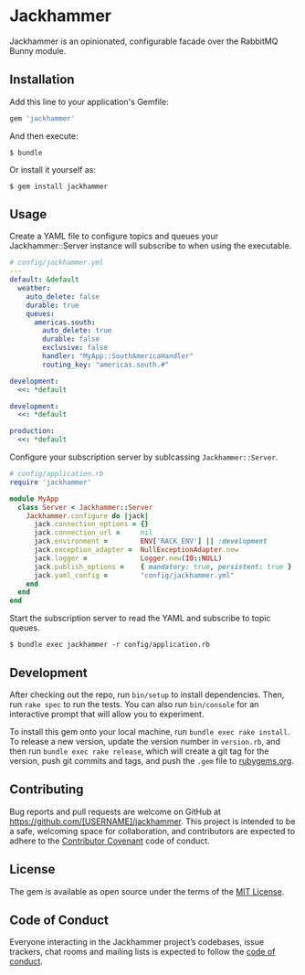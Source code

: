 # Jackhammer

Jackhammer is an opinionated, configurable facade over the RabbitMQ Bunny
module.

## Installation

Add this line to your application's Gemfile:

```ruby
gem 'jackhammer'
```

And then execute:

    $ bundle

Or install it yourself as:

    $ gem install jackhammer

## Usage

Create a YAML file to configure topics and queues your Jackhammer::Server instance
will subscribe to when using the executable.

```YAML
# config/jackhammer.yml
---
default: &default
  weather:
    auto_delete: false
    durable: true
    queues:
      americas.south:
        auto_delete: true
        durable: false
        exclusive: false
        handler: "MyApp::SouthAmericaHandler"
        routing_key: "americas.south.#"

development:
  <<: *default

development:
  <<: *default

production:
  <<: *default
```

Configure your subscription server by sublcassing `Jackhammer::Server`.

```Ruby
# config/application.rb
require 'jackhammer'

module MyApp
  class Server < Jackhammer::Server
    Jackhammer.configure do |jack|
      jack.connection_options = {}
      jack.connection_url =     nil
      jack.environment =        ENV['RACK_ENV'] || :development
      jack.exception_adapter =  NullExceptionAdapter.new
      jack.logger =             Logger.new(IO::NULL)
      jack.publish_options =    { mandatory: true, persistent: true }
      jack.yaml_config =        "config/jackhammer.yml"
    end
  end
end
```

Start the subscription server to read the YAML and subscribe to topic queues.

```
$ bundle exec jackhammer -r config/application.rb
```

## Development

After checking out the repo, run `bin/setup` to install dependencies. Then, run `rake spec` to run the tests. You can also run `bin/console` for an interactive prompt that will allow you to experiment.

To install this gem onto your local machine, run `bundle exec rake install`. To release a new version, update the version number in `version.rb`, and then run `bundle exec rake release`, which will create a git tag for the version, push git commits and tags, and push the `.gem` file to [rubygems.org](https://rubygems.org).

## Contributing

Bug reports and pull requests are welcome on GitHub at https://github.com/[USERNAME]/jackhammer. This project is intended to be a safe, welcoming space for collaboration, and contributors are expected to adhere to the [Contributor Covenant](http://contributor-covenant.org) code of conduct.

## License

The gem is available as open source under the terms of the [MIT License](https://opensource.org/licenses/MIT).

## Code of Conduct

Everyone interacting in the Jackhammer project’s codebases, issue trackers, chat rooms and mailing lists is expected to follow the [code of conduct](https://github.com/renofi/jackhammer/blob/master/CODE_OF_CONDUCT.md).
